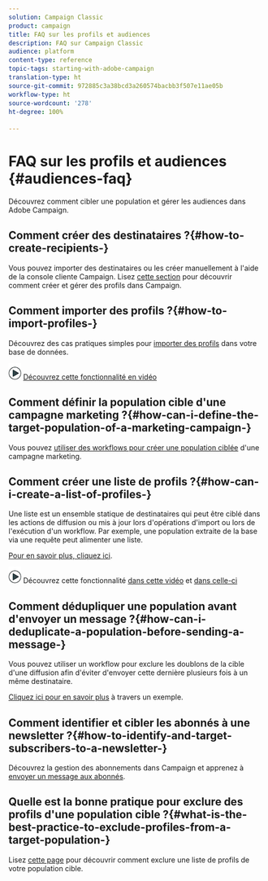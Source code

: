 ```yaml
---
solution: Campaign Classic
product: campaign
title: FAQ sur les profils et audiences
description: FAQ sur Campaign Classic
audience: platform
content-type: reference
topic-tags: starting-with-adobe-campaign
translation-type: ht
source-git-commit: 972885c3a38bcd3a260574bacbb3f507e11ae05b
workflow-type: ht
source-wordcount: '278'
ht-degree: 100%

---
```



# FAQ sur les profils et audiences {#audiences-faq}

Découvrez comment cibler une population et gérer les audiences dans Adobe Campaign.

## Comment créer des destinataires ?{#how-to-create-recipients-}

Vous pouvez importer des destinataires ou les créer manuellement à l&#39;aide de la console cliente Campaign. Lisez [cette section](../../platform/using/about-profiles.md) pour découvrir comment créer et gérer des profils dans Campaign.

## Comment importer des profils ?{#how-to-import-profiles-}

Découvrez des cas pratiques simples pour [importer des profils](../../platform/using/importing-data.md#generic-import-samples) dans votre base de données.

![](assets/do-not-localize/how-to-video.png) [Découvrez cette fonctionnalité en vidéo](https://docs.adobe.com/content/help/fr-FR/campaign-classic-learn/tutorials/getting-started/importing-profiles.html)

## Comment définir la population cible d&#39;une campagne marketing ?{#how-can-i-define-the-target-population-of-a-marketing-campaign-}

Vous pouvez [utiliser des workflows pour créer une population ciblée](../../campaign/using/marketing-campaign-deliveries.md#building-the-main-target-in-a-workflow) d&#39;une campagne marketing.


## Comment créer une liste de profils ?{#how-can-i-create-a-list-of-profiles-}

Une liste est un ensemble statique de destinataires qui peut être ciblé dans les actions de diffusion ou mis à jour lors d&#39;opérations d&#39;import ou lors de l&#39;exécution d&#39;un workflow. Par exemple, une population extraite de la base via une requête peut alimenter une liste.

[Pour en savoir plus, cliquez ici](../../platform/using/creating-and-managing-lists.md#creating-a-profile-list-from-a-group).

![](assets/do-not-localize/how-to-video.png) Découvrez cette fonctionnalité [dans cette vidéo](https://docs.adobe.com/content/help/fr-FR/campaign-classic-learn/tutorials/profile-management/creating-a-list-of-recipients-with-a-workflow.html) et [dans celle-ci](https://docs.adobe.com/content/help/fr-FR/campaign-classic-learn/tutorials/profile-management/creating-a-list-of-recipients.html)

## Comment dédupliquer une population avant d&#39;envoyer un message ?{#how-can-i-deduplicate-a-population-before-sending-a-message-}

Vous pouvez utiliser un workflow pour exclure les doublons de la cible d&#39;une diffusion afin d&#39;éviter d&#39;envoyer cette dernière plusieurs fois à un même destinataire.

[Cliquez ici pour en savoir plus](../../workflow/using/deduplication.md#example--identify-the-duplicates-before-a-delivery) à travers un exemple.

## Comment identifier et cibler les abonnés à une newsletter ?{#how-to-identify-and-target-subscribers-to-a-newsletter-}

Découvrez la gestion des abonnements dans Campaign et apprenez à [envoyer un message aux abonnés](../../delivery/using/managing-subscriptions.md).

## Quelle est la bonne pratique pour exclure des profils d&#39;une population cible ?{#what-is-the-best-practice-to-exclude-profiles-from-a-target-population-}

Lisez [cette page](../../workflow/using/read-list.md) pour découvrir comment exclure une liste de profils de votre population cible.
